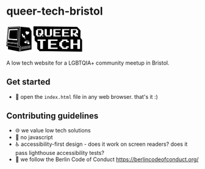 # queer-tech-bristol

<img width=200px src="./images/qtb_logo_full_black.svg" />

A low tech website for a LGBTQIA+ community meetup in Bristol.

## Get started

* 📖 open the `index.html` file in any web browser. that's it :)

## Contributing guidelines

* 🌐 we value low tech solutions
* 🚫 no javascript
* ♿ accessibility-first design - does it work on screen readers? does it pass lighthouse accessibility tests?
* 🤝 we follow the Berlin Code of Conduct https://berlincodeofconduct.org/ 

